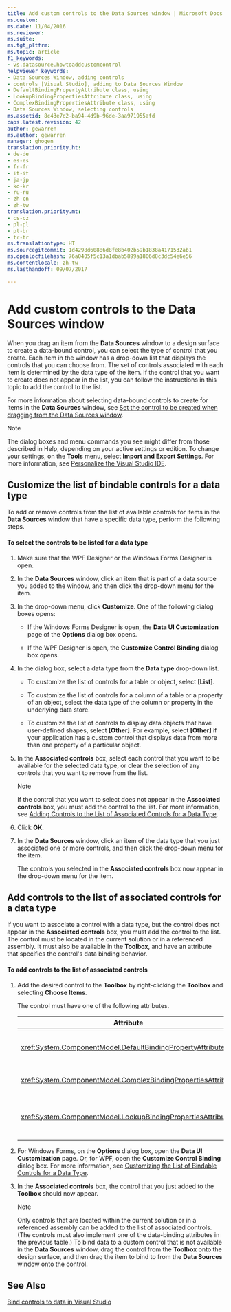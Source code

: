 ```yaml
---
title: Add custom controls to the Data Sources window | Microsoft Docs
ms.custom: 
ms.date: 11/04/2016
ms.reviewer: 
ms.suite: 
ms.tgt_pltfrm: 
ms.topic: article
f1_keywords:
- vs.datasource.howtoaddcustomcontrol
helpviewer_keywords:
- Data Sources Window, adding controls
- controls [Visual Studio], adding to Data Sources Window
- DefaultBindingPropertyAttribute class, using
- LookupBindingPropertiesAttribute class, using
- ComplexBindingPropertiesAttribute class, using
- Data Sources Window, selecting controls
ms.assetid: 8c43e7d2-ba94-4d9b-96de-3aa971955afd
caps.latest.revision: 42
author: gewarren
ms.author: gewarren
manager: ghogen
translation.priority.ht:
- de-de
- es-es
- fr-fr
- it-it
- ja-jp
- ko-kr
- ru-ru
- zh-cn
- zh-tw
translation.priority.mt:
- cs-cz
- pl-pl
- pt-br
- tr-tr
ms.translationtype: HT
ms.sourcegitcommit: 1d4298d60886d8fe8b402b59b1838a4171532ab1
ms.openlocfilehash: 76a0405f5c13a1dbab5899a1806d8c3dc54e6e56
ms.contentlocale: zh-tw
ms.lasthandoff: 09/07/2017

---
```

# <a name="add-custom-controls-to-the-data-sources-window"></a>Add custom controls to the Data Sources window
When you drag an item from the **Data Sources** window to a design surface to create a data-bound control, you can select the type of control that you create. Each item in the window has a drop-down list that displays the controls that you can choose from. The set of controls associated with each item is determined by the data type of the item. If the control that you want to create does not appear in the list, you can follow the instructions in this topic to add the control to the list.  
  
 For more information about selecting data-bound controls to create for items in the **Data Sources** window, see [Set the control to be created when dragging from the Data Sources window](../data-tools/set-the-control-to-be-created-when-dragging-from-the-data-sources-window.md).  
  
> [!NOTE]
>  The dialog boxes and menu commands you see might differ from those described in Help, depending on your active settings or edition. To change your settings, on the **Tools** menu, select **Import and Export Settings**. For more information, see [Personalize the Visual Studio IDE](../ide/personalizing-the-visual-studio-ide.md).  
  
##  <a name="customizinglist"></a> Customize the list of bindable controls for a data type  
 To add or remove controls from the list of available controls for items in the **Data Sources** window that have a specific data type, perform the following steps.  
  
#### <a name="to-select-the-controls-to-be-listed-for-a-data-type"></a>To select the controls to be listed for a data type  
  
1.  Make sure that the WPF Designer or the Windows Forms Designer is open.  
  
2.  In the **Data Sources** window, click an item that is part of a data source you added to the window, and then click the drop-down menu for the item.  
  
3.  In the drop-down menu, click **Customize**. One of the following dialog boxes opens:  
  
    -   If the Windows Forms Designer is open, the **Data UI Customization** page of the **Options** dialog box opens.  
  
    -   If the WPF Designer is open, the **Customize Control Binding** dialog box opens.  
  
4.  In the dialog box, select a data type from the **Data type** drop-down list.  
  
    -   To customize the list of controls for a table or object, select **[List]**.  
  
    -   To customize the list of controls for a column of a table or a property of an object, select the data type of the column or property in the underlying data store.  
  
    -   To customize the list of controls to display data objects that have user-defined shapes, select **[Other]**. For example, select **[Other]** if your application has a custom control that displays data from more than one property of a particular object.  
  
5.  In the **Associated controls** box, select each control that you want to be available for the selected data type, or clear the selection of any controls that you want to remove from the list.  
  
    > [!NOTE]
    >  If the control that you want to select does not appear in the **Associated controls** box, you must add the control to the list. For more information, see [Adding Controls to the List of Associated Controls for a Data Type](#addingcontrols).  
  
6.  Click **OK**.  
  
7.  In the **Data Sources** window, click an item of the data type that you just associated one or more controls, and then click the drop-down menu for the item.  
  
     The controls you selected in the **Associated controls** box now appear in the drop-down menu for the item.  
  
##  <a name="addingcontrols"></a> Add controls to the list of associated controls for a data type  
 If you want to associate a control with a data type, but the control does not appear in the **Associated controls** box, you must add the control to the list. The control must be located in the current solution or in a referenced assembly. It must also be available in the **Toolbox**, and have an attribute that specifies the control's data binding behavior.  
  
#### <a name="to-add-controls-to-the-list-of-associated-controls"></a>To add controls to the list of associated controls  
  
1.  Add the desired control to the **Toolbox** by right-clicking the **Toolbox** and selecting **Choose Items**.  
  
     The control must have one of the following attributes.  
  
    |Attribute|Description|  
    |---------------|-----------------|  
    |<xref:System.ComponentModel.DefaultBindingPropertyAttribute>|Implement this attribute on simple controls that display a single column (or property) of data, such as a <xref:System.Windows.Forms.TextBox>.|  
    |<xref:System.ComponentModel.ComplexBindingPropertiesAttribute>|Implement this attribute on controls that display lists (or tables) of data, such as a <xref:System.Windows.Forms.DataGridView>.|  
    |<xref:System.ComponentModel.LookupBindingPropertiesAttribute>|Implement this attribute on controls that display lists (or tables) of data, but also need to present a single column or property, such as a <xref:System.Windows.Forms.ComboBox>.|  
  
2.  For Windows Forms, on the      **Options** dialog box, open the **Data UI Customization** page. Or, for WPF, open the **Customize Control Binding** dialog box. For more information, see [Customizing the List of Bindable Controls for a Data Type](#customizinglist).  
  
3.  In the **Associated controls** box, the control that you just added to the **Toolbox** should now appear.  
  
    > [!NOTE]
    >  Only controls that are located within the current solution or in a referenced assembly can be added to the list of associated controls. (The controls must also implement one of the data-binding attributes in the previous table.) To bind data to a custom control that is not available in the **Data Sources** window, drag the control from the **Toolbox** onto the design surface, and then drag the item to bind to from the **Data Sources** window onto the control.  
  
## <a name="see-also"></a>See Also  
 [Bind controls to data in Visual Studio](../data-tools/bind-controls-to-data-in-visual-studio.md)
